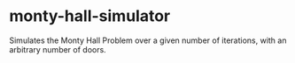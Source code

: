 # monty-hall-simulator
Simulates the Monty Hall Problem over a given number of iterations, with an arbitrary number of doors.
